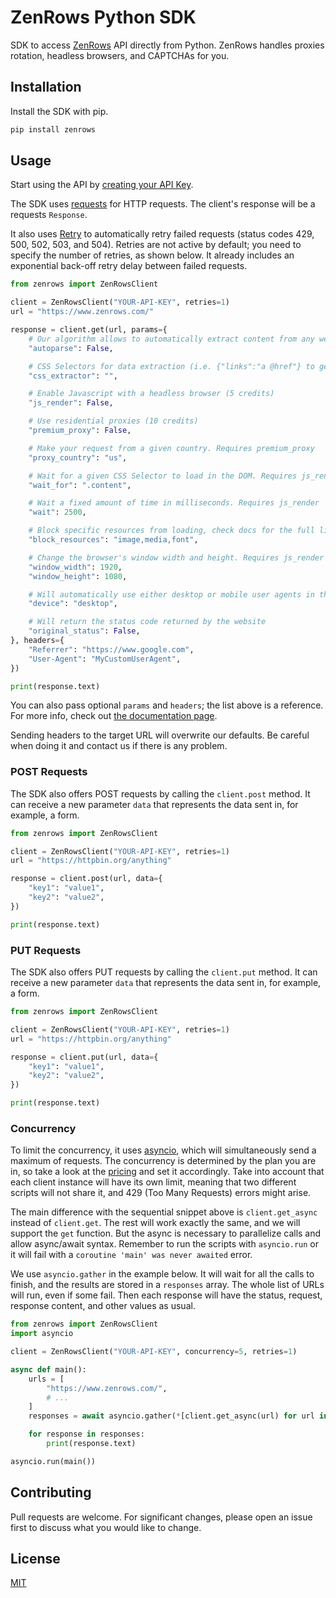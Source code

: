 # ZenRows Python SDK
SDK to access [ZenRows](https://www.zenrows.com/) API directly from Python. ZenRows handles proxies rotation, headless browsers, and CAPTCHAs for you.

## Installation
Install the SDK with pip.

```bash
pip install zenrows
```

## Usage
Start using the API by [creating your API Key](https://www.zenrows.com/register?p=free).

The SDK uses [requests](https://docs.python-requests.org/) for HTTP requests. The client's response will be a requests `Response`.

It also uses [Retry](https://urllib3.readthedocs.io/en/latest/reference/urllib3.util.html) to automatically retry failed requests (status codes 429, 500, 502, 503, and 504). Retries are not active by default; you need to specify the number of retries, as shown below. It already includes an exponential back-off retry delay between failed requests.

```python
from zenrows import ZenRowsClient

client = ZenRowsClient("YOUR-API-KEY", retries=1)
url = "https://www.zenrows.com/"

response = client.get(url, params={
    # Our algorithm allows to automatically extract content from any website
    "autoparse": False,

    # CSS Selectors for data extraction (i.e. {"links":"a @href"} to get href attributes from links)
    "css_extractor": "",

    # Enable Javascript with a headless browser (5 credits)
    "js_render": False,

    # Use residential proxies (10 credits)
    "premium_proxy": False,

    # Make your request from a given country. Requires premium_proxy
    "proxy_country": "us",

    # Wait for a given CSS Selector to load in the DOM. Requires js_render
    "wait_for": ".content",

    # Wait a fixed amount of time in milliseconds. Requires js_render
    "wait": 2500,

    # Block specific resources from loading, check docs for the full list. Requires js_render
    "block_resources": "image,media,font",

    # Change the browser's window width and height. Requires js_render
    "window_width": 1920,
    "window_height": 1080,

    # Will automatically use either desktop or mobile user agents in the headers
    "device": "desktop",

    # Will return the status code returned by the website
    "original_status": False,
}, headers={
    "Referrer": "https://www.google.com",
    "User-Agent": "MyCustomUserAgent",
})

print(response.text)
```

You can also pass optional `params` and `headers`; the list above is a reference. For more info, check out [the documentation page](https://www.zenrows.com/documentation).

Sending headers to the target URL will overwrite our defaults. Be careful when doing it and contact us if there is any problem.

### POST Requests

The SDK also offers POST requests by calling the `client.post` method. It can receive a new parameter `data` that represents the data sent in, for example, a form. 

```python
from zenrows import ZenRowsClient

client = ZenRowsClient("YOUR-API-KEY", retries=1)
url = "https://httpbin.org/anything"

response = client.post(url, data={
    "key1": "value1",
    "key2": "value2",
})

print(response.text)
```

### PUT Requests

The SDK also offers PUT requests by calling the `client.put` method. It can receive a new parameter `data` that represents the data sent in, for example, a form. 

```python
from zenrows import ZenRowsClient

client = ZenRowsClient("YOUR-API-KEY", retries=1)
url = "https://httpbin.org/anything"

response = client.put(url, data={
    "key1": "value1",
    "key2": "value2",
})

print(response.text)
```

### Concurrency

To limit the concurrency, it uses [asyncio](https://docs.python.org/3/library/asyncio.html), which will simultaneously send a maximum of requests. The concurrency is determined by the plan you are in, so take a look at the [pricing](https://www.zenrows.com/pricing) and set it accordingly. Take into account that each client instance will have its own limit, meaning that two different scripts will not share it, and 429 (Too Many Requests) errors might arise.

The main difference with the sequential snippet above is `client.get_async` instead of `client.get`. The rest will work exactly the same, and we will support the `get` function. But the async is necessary to parallelize calls and allow async/await syntax. Remember to run the scripts with `asyncio.run` or it will fail with a `coroutine 'main' was never awaited` error.

We use `asyncio.gather` in the example below. It will wait for all the calls to finish, and the results are stored in a `responses` array. The whole list of URLs will run, even if some fail. Then each response will have the status, request, response content, and other values as usual.

```python
from zenrows import ZenRowsClient
import asyncio

client = ZenRowsClient("YOUR-API-KEY", concurrency=5, retries=1)

async def main():
    urls = [
        "https://www.zenrows.com/",
        # ...
    ]
    responses = await asyncio.gather(*[client.get_async(url) for url in urls])

    for response in responses:
        print(response.text)

asyncio.run(main())
```

## Contributing
Pull requests are welcome. For significant changes, please open an issue first to discuss what you would like to change.

## License
[MIT](./LICENSE)
